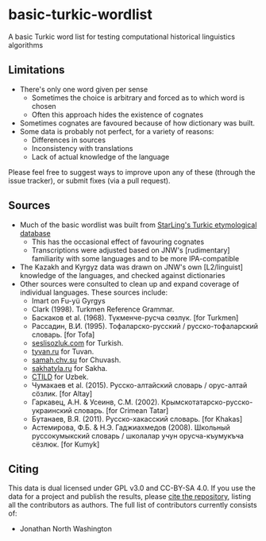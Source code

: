 # basic-turkic-wordlist
A basic Turkic word list for testing computational historical linguistics algorithms

## Limitations
* There's only one word given per sense
  * Sometimes the choice is arbitrary and forced as to which word is chosen
  * Often this approach hides the existence of cognates
* Sometimes cognates are favoured because of how dictionary was built.
* Some data is probably not perfect, for a variety of reasons:
  * Differences in sources
  * Inconsistency with translations
  * Lack of actual knowledge of the language
  
Please feel free to suggest ways to improve upon any of these (through the issue tracker), or submit fixes (via a pull request).

## Sources
* Much of the basic wordlist was built from [StarLing's Turkic etymological database](http://starling.rinet.ru/cgi-bin/query.cgi?basename=\data\alt\turcet&root=config&morpho=0)
  * This has the occasional effect of favouring cognates
  * Transcriptions were adjusted based on JNW's [rudimentary] familiarity with some languages and to be more IPA-compatible
* The Kazakh and Kyrgyz data was drawn on JNW's own [L2/linguist] knowledge of the languages, and checked against dictionaries
* Other sources were consulted to clean up and expand coverage of individual languages.  These sources include:
  * Imart on Fu-yü Gyrgys
  * Clark (1998).  Turkmen Reference Grammar.
  * Баскаков et al. (1968).  Түкменче-русча сөзлүк.  [for Turkmen]
  * Рассадин, В.И. (1995).  Тофаларско-русский / русско-тофаларский словарь.  [for Tofa]
  * [seslisozluk.com](http://seslisozluk.com) for Turkish.
  * [tyvan.ru](http://tyvan.ru) for Tuvan.
  * [samah.chv.su](samah.chv.su/cgi-bin/s.cgi) for Chuvash.
  * [sakhatyla.ru](http://sakhatyla.ru) for Sakha.
  * [CTILD](http://www.indiana.edu/~ctild/dict/) for Uzbek.
  * Чумакаев et al. (2015).  Русско-алтайский словарь / орус-алтай сӧзлик.  [for Altay]
  * Гаркавец, А.Н. & Усеинв, С.М. (2002).  Крымскотатарско-русско-украинский словарь.  [for Crimean Tatar]
  * Бутанаев, В.Я. (2011).  Русско-хакасский словарь.  [for Khakas] 
  * Астемирова, Ф.Б. & Н.Э. Гаджиахмедов (2008).  Школьный руссокумыкский словарь / школалар учун орусча-къумукъча сёзлюк.  [for Kumyk]

## Citing

This data is dual licensed under GPL v3.0 and CC-BY-SA 4.0.  If you use the data for a project and publish the results, please [cite the repository](https://academia.stackexchange.com/a/14015), listing all the contributors as authors.  The full list of contributors currently consists of:
* Jonathan North Washington

